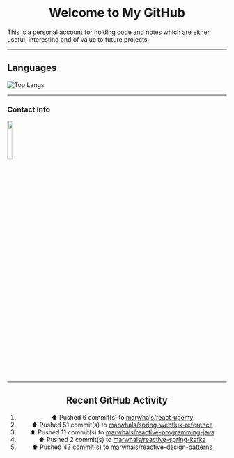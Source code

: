 <div style="text-align: center;">

# Welcome to My GitHub

</div>

This is a personal account for holding code and notes which are either useful, interesting and of value to future projects.

---
## Languages

![Top Langs](https://github-readme-stats.vercel.app/api/top-langs/?username=marwhals&layout=compact&bg_color=282c34&text_color=ffffff&title_color=ff5733)
 
---

### Contact Info

<a href="https://www.linkedin.com/in/marjanmubarok/">
  <img src="https://upload.wikimedia.org/wikipedia/commons/0/01/LinkedIn_Logo.svg" width="15%">
</a>

---

<div style="text-align: center;">

## Recent GitHub Activity

<!--RECENT_ACTIVITY:start-->
1. ⬆️ Pushed 6 commit(s) to [marwhals/react-udemy](https://github.com/marwhals/react-udemy)<br>
2. ⬆️ Pushed 51 commit(s) to [marwhals/spring-webflux-reference](https://github.com/marwhals/spring-webflux-reference)<br>
3. ⬆️ Pushed 11 commit(s) to [marwhals/reactive-programming-java](https://github.com/marwhals/reactive-programming-java)<br>
4. ⬆️ Pushed 2 commit(s) to [marwhals/reactive-spring-kafka](https://github.com/marwhals/reactive-spring-kafka)<br>
5. ⬆️ Pushed 43 commit(s) to [marwhals/reactive-design-patterns](https://github.com/marwhals/reactive-design-patterns)<br>
<!--RECENT_ACTIVITY:end-->

</div>
